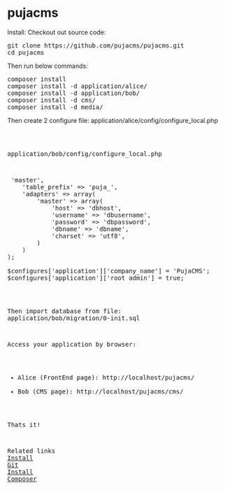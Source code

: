 # pujacms

Install:
Checkout out source code:
<pre>
git clone https://github.com/pujacms/pujacms.git
cd pujacms</pre>
Then run below commands:
<pre>
composer install
composer install -d application/alice/
composer install -d application/bob/
composer install -d cms/
composer install -d media/</pre>

Then create 2 configure file:
application/alice/config/configure_local.php
<pre>
<?php
$configures['application']['path_dir'] = '/pujacms/index/';
$configures['application']['static_server'] = '//localhost/pujacms/media';
$configures['application']['upload_server'] = '//localhost/pujacms/data/upload';
</pre>

application/bob/config/configure_local.php
<pre>
<?php
$configures['database'] = array(
    'write_adapter_name' => 'master',
    'table_prefix' => 'puja_',
    'adapters' => array(
        'master' => array(
            'host' => 'dbhost',
            'username' => 'dbusername',
            'password' => 'dbpassword',
            'dbname' => 'dbname',
            'charset' => 'utf8',
        )
    )
);

$configures['application']['company_name'] = 'PujaCMS';
$configures['application']['root_admin'] = true;
</pre>

Then import database from file: application/bob/migration/0-init.sql

Access your application by browser:
- Alice (FrontEnd page): http://localhost/pujacms/
- Bob (CMS page): http://localhost/pujacms/cms/

Thats it!

Related links <a href="https://git-scm.com/book/en/v2/Getting-Started-Installing-Git">Install Git</a>  <a href="https://getcomposer.org/doc/00-intro.md#installation-linux-unix-osx">Install Composer</a>




